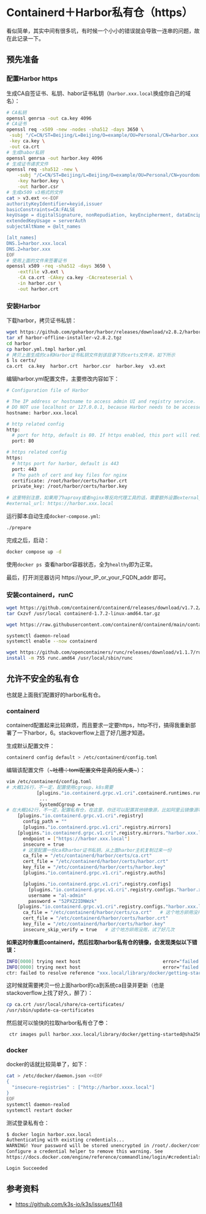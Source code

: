 # Containerd＋Harbor私有仓（https）


看似简单，其实中间有很多坑，有时候一个小小的错误就会导致一连串的问题，故在此记录一下。

## 预先准备

### 配置Harbor https

生成CA自签证书、私钥、habor证书私钥（`harbor.xxx.local`换成你自己的域名）：

```bash
# CA私钥
openssl genrsa -out ca.key 4096
# CA证书
openssl req -x509 -new -nodes -sha512 -days 3650 \
 -subj "/C=CN/ST=Beijing/L=Beijing/O=example/OU=Personal/CN=harbor.xxx.local" \
 -key ca.key \
 -out ca.crt
# 生成habor私钥
openssl genrsa -out harbor.key 4096
# 生成证书请求文件
openssl req -sha512 -new \
    -subj "/C=CN/ST=Beijing/L=Beijing/O=example/OU=Personal/CN=yourdomain.com" \
    -key harbor.key \
    -out harbor.csr
# 生成x509 v3格式的文件
cat > v3.ext <<-EOF
authorityKeyIdentifier=keyid,issuer
basicConstraints=CA:FALSE
keyUsage = digitalSignature, nonRepudiation, keyEncipherment, dataEncipherment
extendedKeyUsage = serverAuth
subjectAltName = @alt_names

[alt_names]
DNS.1=harbor.xxx.local
DNS.2=harbor.xxx
EOF
# 使用上面的文件来签署证书
openssl x509 -req -sha512 -days 3650 \
    -extfile v3.ext \
    -CA ca.crt -CAkey ca.key -CAcreateserial \
    -in harbor.csr \
    -out harbor.crt
```

<!--more-->

### 安装Harbor

下载harbor，拷贝证书私钥：

```bash
wget https://github.com/goharbor/harbor/releases/download/v2.8.2/harbor-offline-installer-v2.8.2.tgz
tar xf harbor-offline-installer-v2.8.2.tgz
cd harbor
cp harbor.yml.tmpl harbor.yml
# 拷贝上面生成的ca和Harbor证书私钥文件到该目录下的certs文件夹，如下所示
$ ls certs/
ca.crt  ca.key  harbor.crt  harbor.csr  harbor.key  v3.ext
```

编辑harbor.yml配置文件，主要修改内容如下：

```bash
# Configuration file of Harbor

# The IP address or hostname to access admin UI and registry service.
# DO NOT use localhost or 127.0.0.1, because Harbor needs to be accessed by external clients.
hostname: harbor.xxx.local

# http related config
http:
  # port for http, default is 80. If https enabled, this port will redirect to https port
  port: 80

# https related config
https:
  # https port for harbor, default is 443
  port: 443
  # The path of cert and key files for nginx
  certificate: /root/harbor/certs/harbor.crt
  private_key: /root/harbor/certs/harbor.key
 
# 这里特别注意，如果用了haproxy或者nginx等反向代理工具的话，需要额外设置external_url，并且协议头必须是https
#external_url: https://harbor.xxx.local
```

运行脚本自动生成`docker-compose.yml`:

```bash
./prepare
```

完成之后，启动：

```bash
docker compose up -d
```

使用`docker ps `查看harbor容器状态，全为`healthy`即为正常。

最后，打开浏览器访问 https://your_IP_or_your_FQDN_addr 即可。

### 安装containerd，runC

```bash
wget https://github.com/containerd/containerd/releases/download/v1.7.2/containerd-1.7.2-linux-amd64.tar.gz
tar Cxzvf /usr/local containerd-1.7.2-linux-amd64.tar.gz

wget https://raw.githubusercontent.com/containerd/containerd/main/containerd.service -O /usr/lib/systemd/system/containerd.service

systemctl daemon-reload
systemctl enable --now containerd

wget https://github.com/opencontainers/runc/releases/download/v1.1.7/runc.amd64
install -m 755 runc.amd64 /usr/local/sbin/runc
```

## 允许不安全的私有仓

也就是上面我们配置好的harbor私有仓。

### containerd

containerd配置起来比较麻烦，而且要求一定要https，http不行，搞得我重新部署了一下harbor，6。stackoverflow上逛了好几圈才知道。

生成默认配置文件：

```bash
containerd config default > /etc/containerd/config.toml
```

编辑该配置文件（~~~吐槽：toml配置文件是真的反人类~~~）：

```bash
vim /etc/containerd/config.toml
# 大概126行，不一定，配置使用cgroup，k8s需要
           [plugins."io.containerd.grpc.v1.cri".containerd.runtimes.runc.options]
			...
			SystemdCgroup = true
# 在大概162行，不一定，配置私有仓，在这里，你还可以配置其他镜像源，比如阿里云镜像源等等
    [plugins."io.containerd.grpc.v1.cri".registry]
      config_path = ""
      [plugins."io.containerd.grpc.v1.cri".registry.mirrors]
    [plugins."io.containerd.grpc.v1.cri".registry.mirrors."harbor.xxx.local"]
      endpoint = ["https://harbor.xxx.local"]
      insecure = true
      # 这里配置一份ca和harbor证书私钥，从上面harbor主机复制过来一份
      ca_file = "/etc/containerd/harbor/certs/ca.crt"
      cert_file = "/etc/containerd/harbor/certs/harbor.crt"
      key_file = "/etc/containerd/harbor/certs/harbor.key"
      [plugins."io.containerd.grpc.v1.cri".registry.auths]

      [plugins."io.containerd.grpc.v1.cri".registry.configs]
        [plugins."io.containerd.grpc.v1.cri".registry.configs."harbor.xxx.local".auth]
        username = "al-admin"
        password = "52PXZ2IDNWzk"
    [plugins."io.containerd.grpc.v1.cri".registry.configs."harbor.xxx.local".tls]
      ca_file = "/etc/containerd/harbor/certs/ca.crt"	# 这个地方卵用没用，试了好几次，一直x509证书报错
	  cert_file = "/etc/containerd/harbor/certs/harbor.crt"
      key_file = "/etc/containerd/harbor/certs/harbor.key"
      insecure_skip_verify = true	# 这个地方卵用没用，试了好几次

```

**如果这时你重启containerd，然后拉取harbor私有仓的镜像，会发现类似以下错误：**

```bash
INFO[0000] trying next host                              error="failed to do request: Head \"https://xxx.local/v2/library/docker/getting-started/manifests/sha256:f26ee7c110d3591616e7d8dcbd2af90babc9e10abd86e13f77a5800d861fef79\": tls: failed to verify certificate: x509: certificate signed by unknown authority" host=xxx.local
INFO[0000] trying next host                              error="failed to do request: Head \"https://xxx.local/v2/library/docker/getting-started/blobs/sha256:f26ee7c110d3591616e7d8dcbd2af90babc9e10abd86e13f77a5800d861fef79\": tls: failed to verify certificate: x509: certificate signed by unknown authority" host=xxx.local
ctr: failed to resolve reference "xxx.local/library/docker/getting-started@sha256:f26ee7c110d3591616e7d8dcbd2af90babc9e10abd86e13f77a5800d861fef79": failed to do request: Head "https://xxx.local/v2/library/docker/getting-started/manifests/sha256:f26ee7c110d3591616e7d8dcbd2af90babc9e10abd86e13f77a5800d861fef79": tls: failed to verify certificate: x509: certificate signed by unknown authority
```

这时候就需要拷贝一份上面harbor的ca到系统ca目录并更新（也是stackoverflow上找了好久，醉了）：

```bash
cp ca.crt /usr/local/share/ca-certificates/
/usr/sbin/update-ca-certificates
```

然后就可以愉快的拉取harbor私有仓了😎：

```bash
 ctr images pull harbor.xxx.local/library/docker/getting-started@sha256:f26ee7c110d3591616e7d8dcbd2af90babc9e10abd86e13f77a5800d861fef79
```

### docker

docker的话就比较简单了，如下：

```bash
cat > /etc/docker/daemon.json <<EOF
{
  "insecure-registries" : ["http://harbor.xxxx.local"]
}
EOF
systemctl daemon-realod
systemctl restart docker
```

测试登录私有仓：

```bash
$ docker login harbor.xxx.local
Authenticating with existing credentials...
WARNING! Your password will be stored unencrypted in /root/.docker/config.json.
Configure a credential helper to remove this warning. See
https://docs.docker.com/engine/reference/commandline/login/#credentials-store

Login Succeeded
```

## 参考资料

- https://github.com/k3s-io/k3s/issues/1148


